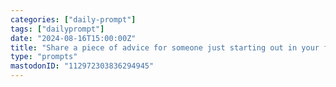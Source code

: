 ```yaml
---
categories: ["daily-prompt"]
tags: ["dailyprompt"]
date: "2024-08-16T15:00:00Z"
title: "Share a piece of advice for someone just starting out in your field."
type: "prompts"
mastodonID: "112972303836294945"
---
```

